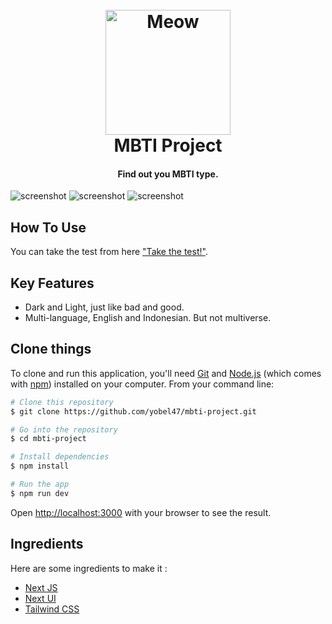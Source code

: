 
<h1 align="center">
  <br>
  <a href="http://kurobell.my.id"><img src="https://raw.githubusercontent.com/yobel47/mbti-project/main/public/favicon.ico" alt="Meow" width="200"></a>
  <br>
  MBTI Project
  <br>
</h1>

<h4 align="center">Find out you MBTI type.</h4>

![screenshot](https://res.cloudinary.com/dmjn3tspi/image/upload/v1722165890/mbti-project/bw-1_cb95vs.png)
![screenshot](https://res.cloudinary.com/dmjn3tspi/image/upload/v1722165890/mbti-project/bw-2_k2meji.png)
![screenshot](https://res.cloudinary.com/dmjn3tspi/image/upload/v1722165891/mbti-project/bw-3_bshaff.png)

## How To Use

You can take the test from here ["Take the test!"](https://kurobell.my.id).

## Key Features

* Dark and Light, just like bad and good.
* Multi-language, English and Indonesian. But not multiverse.

## Clone things

To clone and run this application, you'll need [Git](https://git-scm.com) and [Node.js](https://nodejs.org/en/download/) (which comes with [npm](http://npmjs.com)) installed on your computer. From your command line:

```bash
# Clone this repository
$ git clone https://github.com/yobel47/mbti-project.git

# Go into the repository
$ cd mbti-project

# Install dependencies
$ npm install

# Run the app
$ npm run dev
```

Open [http://localhost:3000](http://localhost:3000) with your browser to see the result.

## Ingredients

Here are some ingredients to make it :

- [Next JS](https://nextjs.org/)
- [Next UI](https://nextui.org/)
- [Tailwind CSS](https://tailwindcss.com/)



